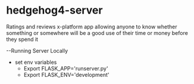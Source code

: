 # hedgehog4-server
Ratings and reviews x-platform app allowing anyone to know whether something or somewhere will be a good use of their time or money before they spend it


--Running Server Locally

 - set env variables
    - Export FLASK_APP='runserver.py'
    - Export FLASK_ENV='development'